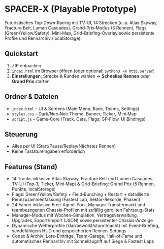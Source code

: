 # SPACER‑X (Playable Prototype)
Futuristisches Top‑Down‑Racing mit TV‑UI, 14 Strecken (u. a. Atlas Skyway, Fracture Belt, Lumen Cascades), Grand‑Prix‑Modus (5 Rennen), Flags (Green/Yellow/Safety), Mini‑Map, Grid-Briefing-Overlay sowie persistente Profile und Rennarchiv (localStorage).

## Quickstart
1. ZIP entpacken
2. `index.html` im Browser öffnen (oder optional: `python3 -m http.server`)
3. **Einstellungen**: Strecke & Runden wählen → **Schnelles Rennen** oder **Grand Prix** starten

## Ordner & Dateien
- `index.html` – UI & Screens (Main Menu, Race, Teams, Settings)
- `styles.css` – Dark/Neo‑Noir Theme, Banner, Ticker, Mini‑Map
- `script.js` – Game‑Core (Track, Cars, Flags, GP‑Flow, UI Bindings)

## Steuerung
- Alles per UI (Start/Pause/Replay/Nächstes Rennen)
- Keine Tastatureingaben erforderlich

## Features (Stand)
- 14 Tracks inklusive Atlas Skyway, Fracture Belt und Lumen Cascades; TV‑UI (Top‑3, Ticker, Mini‑Map) & Grid-Briefing; Grand Prix (5 Rennen, Punkte, localStorage)
- Flags: Green/Yellow/Safety + Field‑Bunching + Restart + detaillierte Rennzusammenfassung (Fastest Lap, Sektor-Rekorde, Phasen)
- 24 Fahrer inklusive Free-Agent-Pool, Manager-Transfermarkt und teambezogenen Chassis-Profilen mit zufällig gerollten Fahrzeug-Stats
- Manager-Modus mit Wochen-Simulation, Vertragsverwaltung, Upgrades, Export/Import (JSON) sowie persistenter Chassis-Anzeige
- Dynamische Wetterprofile (klar/bewölkt/sturm/nacht) mit Event-Briefing, sendefähigem HUD und gespeicherten Rennen-Settings
- Codex & Archiv: Lore-Einträge, Team-Garage, Hall-of-Fame und automatisches Rennarchiv mit Schnellzugriff auf Siege & Fastest Laps

